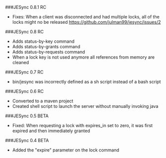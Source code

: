 ###JESync 0.8.1 RC

- Fixes: When a client was disconnected and had multiple locks, all of the locks might no be released
  https://github.com/julman99/jesync/issues/2

###JESync 0.8 RC

- Adds status-by-key command
- Adds status-by-grants command
- Adds status-by-requests command
- When a lock key is not used anymore all references from memory are cleaned

###JESync 0.7 RC

- bin/jesync was incorrectly defined as a sh script instead of a bash script

###JESync 0.6 RC

- Converted to a maven project
- Created shell script to launch the server without manually invoking java

###JESync 0.5 BETA

- Fixed: When requesting a lock with expires_in set to zero, it was first expired and then immediately granted

###JESync 0.4 BETA

- Added the "expire" parameter on the lock command
